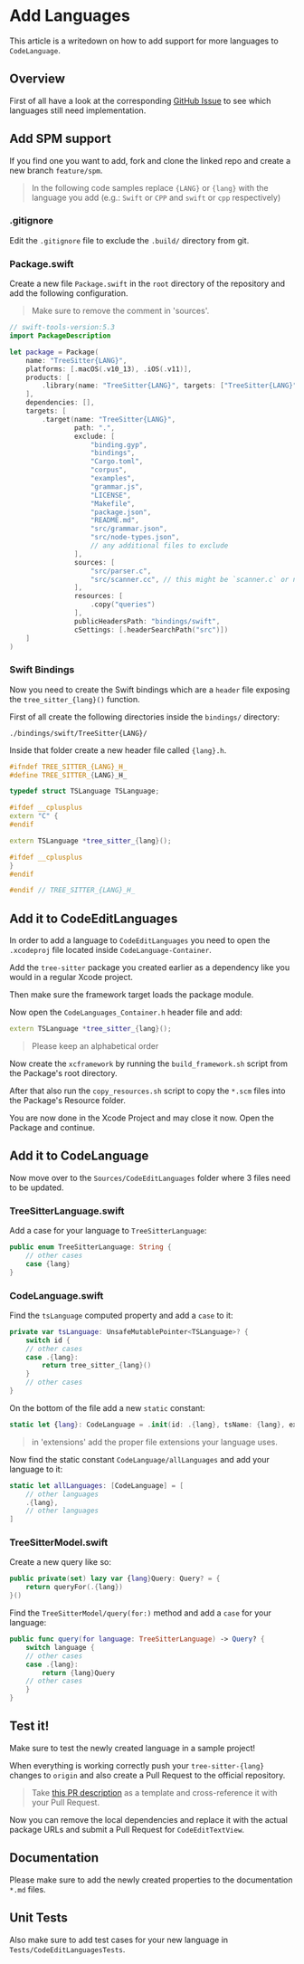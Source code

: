 # Add Languages

This article is a writedown on how to add support for more languages to ``CodeLanguage``.

## Overview

First of all have a look at the corresponding [GitHub Issue](https://github.com/CodeEditApp/CodeEditTextView/issues/15) to see which languages still need implementation.

## Add SPM support

If you find one you want to add, fork and clone the linked repo and create a new branch `feature/spm`.

> In the following code samples replace `{LANG}` or `{lang}` with the language you add (e.g.: `Swift` or `CPP` and `swift` or `cpp` respectively)

### .gitignore

Edit the `.gitignore` file to exclude the `.build/` directory from git.

### Package.swift

Create a new file `Package.swift` in the `root` directory of the repository and add the following configuration.

> Make sure to remove the comment in 'sources'.

```swift
// swift-tools-version:5.3
import PackageDescription

let package = Package(
    name: "TreeSitter{LANG}",
    platforms: [.macOS(.v10_13), .iOS(.v11)],
    products: [
        .library(name: "TreeSitter{LANG}", targets: ["TreeSitter{LANG}"]),
    ],
    dependencies: [],
    targets: [
        .target(name: "TreeSitter{LANG}",
                path: ".",
                exclude: [
                    "binding.gyp",
                    "bindings",
                    "Cargo.toml",
                    "corpus",
                    "examples",
                    "grammar.js",
                    "LICENSE",
                    "Makefile",
                    "package.json",
                    "README.md",
                    "src/grammar.json",
                    "src/node-types.json",
                    // any additional files to exclude 
                ],
                sources: [
                    "src/parser.c",
                    "src/scanner.cc", // this might be `scanner.c` or not present at all
                ],
                resources: [
                    .copy("queries")
                ],
                publicHeadersPath: "bindings/swift",
                cSettings: [.headerSearchPath("src")])
    ]
)
```

### Swift Bindings

Now you need to create the Swift bindings which are a `header` file exposing the `tree_sitter_{lang}()` function.

First of all create the following directories inside the `bindings/` directory:

`./bindings/swift/TreeSitter{LANG}/`

Inside that folder create a new header file called `{lang}.h`.

```cpp
#ifndef TREE_SITTER_{LANG}_H_
#define TREE_SITTER_{LANG}_H_

typedef struct TSLanguage TSLanguage;

#ifdef __cplusplus
extern "C" {
#endif

extern TSLanguage *tree_sitter_{lang}();

#ifdef __cplusplus
}
#endif

#endif // TREE_SITTER_{LANG}_H_
```

## Add it to CodeEditLanguages

In order to add a language to ``CodeEditLanguages`` you need to open the `.xcodeproj` file located inside `CodeLanguage-Container`.

Add the `tree-sitter` package you created earlier as a dependency like you would in a regular Xcode project.

Then make sure the framework target loads the package module.

Now open the `CodeLanguages_Container.h` header file and add:

```cpp
extern TSLanguage *tree_sitter_{lang}();
```

> Please keep an alphabetical order

Now create the `xcframework` by running the `build_framework.sh` script from the Package's root directory.

After that also run the `copy_resources.sh` script to copy the `*.scm` files into the Package's Resource folder.

You are now done in the Xcode Project and may close it now. Open the Package and continue.

## Add it to CodeLanguage

Now move over to the `Sources/CodeEditLanguages` folder where 3 files need to be updated.

### TreeSitterLanguage.swift

Add a case for your language to ``TreeSitterLanguage``:

```swift
public enum TreeSitterLanguage: String {
    // other cases
    case {lang}
}
```

### CodeLanguage.swift

Find the `tsLanguage` computed property and add a `case` to it:

```swift
private var tsLanguage: UnsafeMutablePointer<TSLanguage>? {
    switch id {
    // other cases
    case .{lang}:
        return tree_sitter_{lang}()
    }
    // other cases
}
```

On the bottom of the file add a new `static` constant:

```swift
static let {lang}: CodeLanguage = .init(id: .{lang}, tsName: {lang}, extensions: [...])
```

> in 'extensions' add the proper file extensions your language uses.

Now find the static constant ``CodeLanguage/allLanguages`` and add your language to it:

```swift
static let allLanguages: [CodeLanguage] = [
    // other languages
    .{lang},
    // other languages
]
```

### TreeSitterModel.swift

Create a new query like so:

```swift
public private(set) lazy var {lang}Query: Query? = {
    return queryFor(.{lang})
}()
```

Find the ``TreeSitterModel/query(for:)`` method and add a `case` for your language:

```swift
public func query(for language: TreeSitterLanguage) -> Query? {
    switch language {
    // other cases
    case .{lang}:
        return {lang}Query
    // other cases
    }
}
```

## Test it!

Make sure to test the newly created language in a sample project!

When everything is working correctly push your `tree-sitter-{lang}` changes to `origin` and also create a Pull Request to the official repository.

> Take [this PR description](https://github.com/tree-sitter/tree-sitter-javascript/pull/223) as a template and cross-reference it with your Pull Request.

Now you can remove the local dependencies and replace it with the actual package URLs and submit a Pull Request for `CodeEditTextView`.

## Documentation

Please make sure to add the newly created properties to the documentation `*.md` files.

## Unit Tests

Also make sure to add test cases for your new language in `Tests/CodeEditLanguagesTests`.


